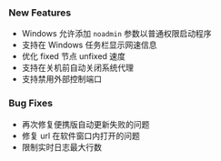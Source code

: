 ### New Features

- Windows 允许添加 `noadmin` 参数以普通权限启动程序
- 支持在 Windows 任务栏显示网速信息
- 优化 fixed 节点 unfixed 速度
- 支持在关机前自动关闭系统代理
- 支持禁用外部控制端口

### Bug Fixes

- 再次修复便携版自动更新失败的问题
- 修复 url 在软件窗口内打开的问题
- 限制实时日志最大行数
